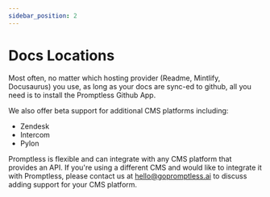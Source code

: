 ```yaml
---
sidebar_position: 2
---
```


# Docs Locations

Most often, no matter which hosting provider (Readme, Mintlify, Docusaurus) you use, as long as your docs are sync-ed to github, all you need is to install the Promptless Github App.

We also offer beta support for additional CMS platforms including:
- Zendesk
- Intercom
- Pylon

Promptless is flexible and can integrate with any CMS platform that provides an API. If you're using a different CMS and would like to integrate it with Promptless, please contact us at hello@gopromptless.ai to discuss adding support for your CMS platform.